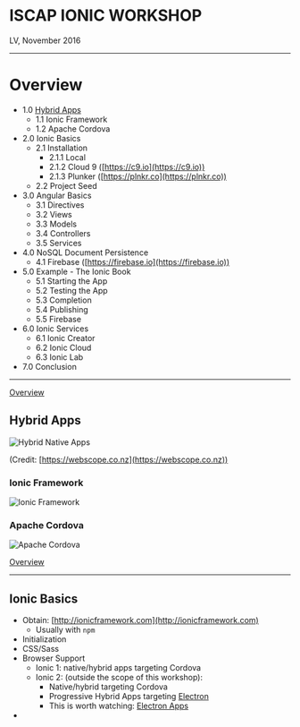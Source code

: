 # ISCAP IONIC WORKSHOP

LV, November 2016

----

# Overview 

* 1.0 [Hybrid Apps](#hybrid-apps)
  * 1.1 Ionic Framework
  * 1.2 Apache Cordova
* 2.0 Ionic Basics
  * 2.1 Installation
    * 2.1.1 Local
    * 2.1.2 Cloud 9 ([https://c9.io](https://c9.io))
    * 2.1.3 Plunker ([https://plnkr.co](https://plnkr.co))
  * 2.2 Project Seed
* 3.0 Angular Basics
  * 3.1 Directives
  * 3.2 Views
  * 3.3 Models
  * 3.4 Controllers
  * 3.5 Services
* 4.0 NoSQL Document Persistence
  * 4.1 Firebase ([https://firebase.io](https://firebase.io))
* 5.0 Example - The Ionic Book
  * 5.1 Starting the App
  * 5.2 Testing the App
  * 5.3 Completion
  * 5.4 Publishing
  * 5.5 Firebase
* 6.0 Ionic Services
  * 6.1 Ionic Creator
  * 6.2 Ionic Cloud
  * 6.3 Ionic Lab
* 7.0 Conclusion

----

[Overview](#overview)

## Hybrid Apps

![Hybrid Native Apps](http://i39.photobucket.com/albums/e188/ahuimanu/native_html_hybrid_apps_zpsof5lyoh7.jpg)

(Credit: [https://webscope.co.nz](https://webscope.co.nz))

### Ionic Framework

![Ionic Framework](http://i39.photobucket.com/albums/e188/ahuimanu/build-consumer-apps-using-mobile-sdk-and-ionic-framework_zpsgc3plqic.jpg)

### Apache Cordova

![Apache Cordova](http://i39.photobucket.com/albums/e188/ahuimanu/apache-cordova-4-638_zpsjgbemdvh.jpg)

[Overview](#overview)

----

## Ionic Basics

* Obtain: [http://ionicframework.com](http://ionicframework.com)
  * Usually with `npm`
* Initialization
* CSS/Sass
* Browser Support
  * Ionic 1: native/hybrid apps targeting Cordova
  * Ionic 2: (outside the scope of this workshop): 
    * Native/hybrid targeting Cordova
    * Progressive Hybrid Apps targeting [Electron](http://electron.atom.io/)
    * This is worth watching: [Electron Apps](http://electron.atom.io/apps/)
* 
